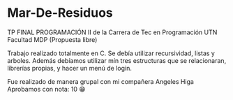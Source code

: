 # Mar-De-Residuos
TP FINAL PROGRAMACIÓN II de la Carrera de Tec en Programación UTN Facultad MDP (Propuesta libre)

Trabajo realizado totalmente en C. Se debía utilizar recursividad, listas y arboles.
Además debíamos utilizar mín tres estructuras que se relacionaran, librerías propias, y hacer un menú de login.

Fue realizado de manera grupal con mi compañera Angeles Higa
Aprobamos con nota: 10 😁
